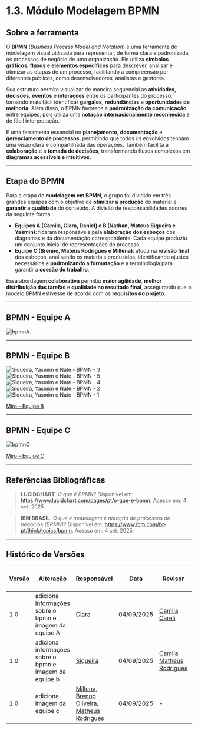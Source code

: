 # 1.3. Módulo Modelagem BPMN

## Sobre a ferramenta

O **BPMN** (*Business Process Model and Notation*) é uma ferramenta de modelagem visual utilizada para representar, de forma clara e padronizada, os processos de negócio de uma organização. Ele utiliza **símbolos gráficos**, **fluxos** e **elementos específicos** para descrever, analisar e otimizar as etapas de um processo, facilitando a compreensão por diferentes públicos, como desenvolvedores, analistas e gestores.

Sua estrutura permite visualizar de maneira sequencial as **atividades**, **decisões**, **eventos** e **interações** entre os participantes do processo, tornando mais fácil identificar **gargalos**, **redundâncias** e **oportunidades de melhoria**. Além disso, o BPMN favorece a **padronização da comunicação** entre equipes, pois utiliza uma **notação internacionalmente reconhecida** e de fácil interpretação.

É uma ferramenta essencial no **planejamento**, **documentação** e **gerenciamento de processos**, permitindo que todos os envolvidos tenham uma visão clara e compartilhada das operações. Também facilita a **colaboração** e a **tomada de decisões**, transformando fluxos complexos em **diagramas acessíveis e intuitivos**.

---

## Etapa do BPMN

Para a etapa de **modelagem em BPMN**, o grupo foi dividido em três grandes equipes com o objetivo de **otimizar a produção** do material e **garantir a qualidade** do conteúdo. A divisão de responsabilidades ocorreu da seguinte forma:

- **Equipes A (Camila, Clara, Daniel) e B (Nathan, Mateus Siqueira e Yasmin)**: ficaram responsáveis pela **elaboração dos esboços** dos diagramas e da documentação correspondente. Cada equipe produziu um conjunto inicial de representações do processo.
- **Equipe C (Brenno, Mateus Rodrigues e Millena)**: atuou na **revisão final** dos esboços, analisando os materiais produzidos, identificando ajustes necessários e **padronizando a formatação** e a terminologia para garantir a **coesão do trabalho**.

Essa abordagem **colaborativa** permitiu **maior agilidade**, **melhor distribuição das tarefas** e **qualidade no resultado final**, assegurando que o modelo BPMN estivesse de acordo com os **requisitos do projeto**.

---

## BPMN - Equipe A 
![bpmnA](https://github.com/user-attachments/assets/a1027c55-7f1e-40b4-89ce-077e883b95d4)

---

## BPMN - Equipe B
![Siqueira, Yasmim e Nate - BPMN - 3](https://github.com/user-attachments/assets/f13b5192-4c7e-4f43-81a6-b0566424c9e1)
![Siqueira, Yasmim e Nate - BPMN - 5](https://github.com/user-attachments/assets/6f492b74-5d82-488c-82a1-e888a934cc59)
![Siqueira, Yasmim e Nate - BPMN - 4](https://github.com/user-attachments/assets/d4ebb1ee-8434-4b83-bfc1-83c284003f6e)
![Siqueira, Yasmim e Nate - BPMN - 2](https://github.com/user-attachments/assets/be63eba6-77a0-4cdb-a5b7-0cffec018ace)
![Siqueira, Yasmim e Nate - BPMN - 1 ](https://github.com/user-attachments/assets/29d54421-3c9b-4be1-848f-8504164a0f4e)

[Miro - Equipe B](https://miro.com/app/board/uXjVJM1_lo8=/)

---

## BPMN - Equipe C

![bpmnC](https://github-production-user-asset-6210df.s3.amazonaws.com/60625345/485942393-505f0681-2ceb-4f2a-b127-866e5dbef741.png?X-Amz-Algorithm=AWS4-HMAC-SHA256&X-Amz-Credential=AKIAVCODYLSA53PQK4ZA%2F20250905%2Fus-east-1%2Fs3%2Faws4_request&X-Amz-Date=20250905T034843Z&X-Amz-Expires=300&X-Amz-Signature=fff817bc7fe233d531b7de6b6082b1dd1e1193ec05fbe74c4b94a0cecde4b7a5&X-Amz-SignedHeaders=host)

[Miro - Equipe C](https://miro.com/app/board/uXjVJNoibQE=/?moveToWidget=3458764639416326386&cot=14)

---

## Referências Bibliográficas

> **LUCIDCHART**. *O que é BPMN?* Disponível em: <https://www.lucidchart.com/pages/pt/o-que-e-bpmn>. Acesso em: 4 set. 2025.  

> **IBM BRASIL**. *O que é modelagem e notação de processos de negócios (BPMN)?* Disponível em: <https://www.ibm.com/br-pt/think/topics/bpmn>. Acesso em: 4 set. 2025.

---
## Histórico de Versões

| Versão | Alteração | Responsável | Data | Revisor |  Detalhes da Revisão | Data da Revisão |
|--------|-----------|-------------|------|---------|----------------------|-----------------|
| 1.0 | adiciona informações sobre o bpmn e imagem da equipe A | [Clara](https://github.com/alvezclari) | 04/09/2025 | [Camila Careli](https://github.com/camilascareli) | Incluir da referência da imagem da Equipe A | 04/09/2025 |
| 1.0 | adiciona informações sobre o bpmn e imagem da equipe b | [Siqueira](https://github.com/siqueira-prog) | 04/09/2025 | [Camila Matheus Rodrigues]([https://github.com/camilascareli](https://github.com/mrodrigues14)) | Incluir da referência da imagem da Equipe A | 04/09/2025 |
| 1.0 | adiciona imagem da equipe c | [Millena](https://github.com/MillenaQueiroz),  [Brenno Oliveira](https://github.com/brenno-silva01), [Matheus Rodrigues](https://github.com/mrodrigues14) | 04/09/2025 | - | - | - |
